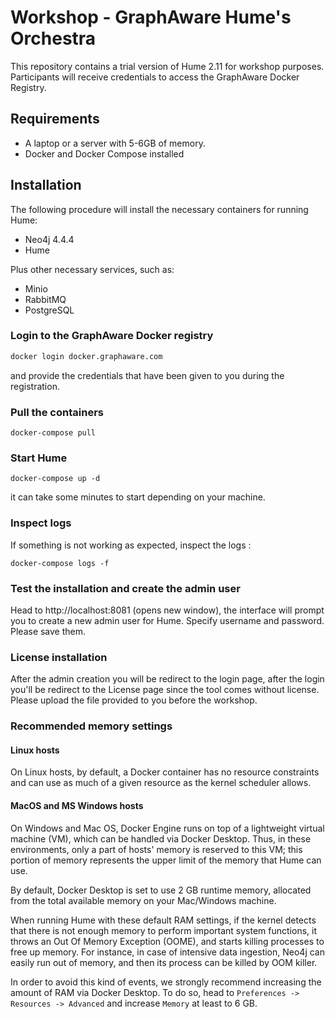 # Workshop - GraphAware Hume's Orchestra

This repository contains a trial version of Hume 2.11 for workshop purposes. Participants will receive credentials to access the GraphAware Docker Registry.

## Requirements

- A laptop or a server with 5-6GB of memory.
- Docker and Docker Compose installed

## Installation

The following procedure will install the necessary containers for running Hume:

- Neo4j 4.4.4
- Hume

Plus other necessary services, such as:
- Minio
- RabbitMQ
- PostgreSQL

### Login to the GraphAware Docker registry

```bash
docker login docker.graphaware.com
```

and provide the credentials that have been given to you during the registration.

### Pull the containers

```
docker-compose pull
```

### Start Hume

```
docker-compose up -d
```

it can take some minutes to start depending on your machine.

### Inspect logs

If something is not working as expected, inspect the logs :

```
docker-compose logs -f
```

### Test the installation and create the admin user
Head to http://localhost:8081 (opens new window), the interface will prompt you to create a new admin user for Hume.
Specify username and password. Please save them.

### License installation
After the admin creation you will be redirect to the login page, after the login you'll be redirect to the License page since the tool comes without license. 
Please upload the file provided to you before the workshop. 


### Recommended memory settings

#### Linux hosts

On Linux hosts, by default, a Docker container has no resource constraints and can use as much of a given resource as the kernel scheduler allows.

#### MacOS and MS Windows hosts

On Windows and Mac OS, Docker Engine runs on top of a lightweight virtual machine (VM), which can be handled via Docker Desktop.
Thus, in these environments, only a part of hosts' memory is reserved to this VM; this portion of memory represents the upper limit of the memory that Hume can use.

By default, Docker Desktop is set to use 2 GB runtime memory, allocated from the total available memory on your Mac/Windows machine.

When running Hume with these default RAM settings, if the kernel detects that there is not enough memory to perform important system functions, it throws an Out Of Memory Exception (OOME), and starts killing processes to free up memory.
For instance, in case of intensive data ingestion, Neo4j can easily run out of memory, and then its process can be killed by OOM killer.

In order to avoid this kind of events, we strongly recommend increasing the amount of RAM via Docker Desktop.
To do so, head to `Preferences -> Resources -> Advanced` and increase `Memory` at least to 6 GB.

